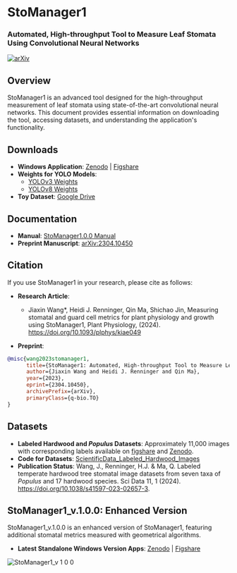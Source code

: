 
# StoManager1 
### Automated, High-throughput Tool to Measure Leaf Stomata Using Convolutional Neural Networks

[![arXiv](https://img.shields.io/badge/arXiv-arXiv:2304.10450-b31b1b.svg?style=plastic)](https://arxiv.org/abs/arXiv:2304.10450) 

## Overview
StoManager1 is an advanced tool designed for the high-throughput measurement of leaf stomata using state-of-the-art convolutional neural networks. This document provides essential information on downloading the tool, accessing datasets, and understanding the application's functionality.

## Downloads
- **Windows Application**: [Zenodo](https://doi.org/10.5281/zenodo.7686022) | [Figshare](http://doi.org/10.6084/m9.figshare.22205020)
- **Weights for YOLO Models**:
  - [YOLOv3 Weights](https://drive.google.com/file/d/1-6XFtIso7OH5RHLqWlOpKoq-IhdYKWqx/view?usp=share_link)
  - [YOLOv8 Weights](https://drive.google.com/file/d/1zKTrbJmZuXKjVr64LX5P_vdNL3AqhX5i/view?usp=share_link)
- **Toy Dataset**: [Google Drive](https://drive.google.com/drive/folders/1kSicatjBYj1BYc0TWhrRvXRALocct6sI?usp=share_link)

## Documentation
- **Manual**: [StoManager1.0.0 Manual](https://github.com/JiaxinWang123/StoManager1/blob/main/StoManager1.0.0_Manual.pdf)
- **Preprint Manuscript**: [arXiv:2304.10450](https://arxiv.org/abs/arXiv:2304.10450)

## Citation
If you use StoManager1 in your research, please cite as follows:

- **Research Article**:
  - Jiaxin Wang*, Heidi J. Renninger, Qin Ma, Shichao Jin, Measuring stomatal and guard cell metrics for plant physiology and growth using StoManager1, Plant Physiology, (2024). https://doi.org/10.1093/plphys/kiae049

- **Preprint**:
```bibtex
@misc{wang2023stomanager1,
      title={StoManager1: Automated, High-throughput Tool to Measure Leaf Stomata Using Convolutional Neural Networks}, 
      author={Jiaxin Wang and Heidi J. Renninger and Qin Ma},
      year={2023},
      eprint={2304.10450},
      archivePrefix={arXiv},
      primaryClass={q-bio.TO}
}
```

## Datasets
- **Labeled Hardwood and *Populus* Datasets**: Approximately 11,000 images with corresponding labels available on [figshare](https://doi.org/10.6084/m9.figshare.22255873) and [Zenodo](https://doi.org/10.5281/zenodo.8266240).
- **Code for Datasets**: [ScientificData_Labeled_Hardwood_Images](https://github.com/JiaxinWang123/ScientificData_Labeled_Hardwood_Images)
- **Publication Status**: Wang, J., Renninger, H.J. & Ma, Q. Labeled temperate hardwood tree stomatal image datasets from seven taxa of _Populus_ and 17 hardwood species. Sci Data 11, 1 (2024). https://doi.org/10.1038/s41597-023-02657-3.

## StoManager1_v.1.0.0: Enhanced Version
StoManager1_v.1.0.0 is an enhanced version of StoManager1, featuring additional stomatal metrics measured with geometrical algorithms.

- **Latest Standalone Windows Version Apps**: [Zenodo](https://doi.org/10.5281/zenodo.7686022) | [Figshare](http://doi.org/10.6084/m9.figshare.22205020)
  
![StoManager1_v 1 0 0](https://github.com/JiaxinWang123/StoManager1/assets/98176596/2e15a57f-1de9-409d-b888-71adc53524ed)

